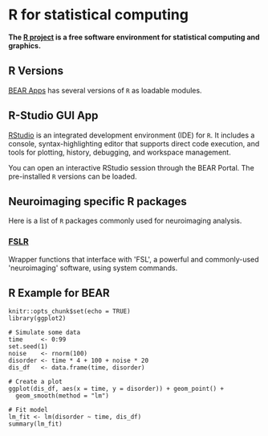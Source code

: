 # R for statistical computing

<b>The [R project](https://www.r-project.org/) is a free software environment for statistical computing and graphics.</b>

## R Versions

[BEAR Apps](https://bear-apps.bham.ac.uk/applications/R/) has several versions of `R` as loadable modules.

## R-Studio GUI App

[RStudio](https://posit.co/products/open-source/rstudio/#rstudio-server) is an integrated development environment (IDE) for `R`. It includes a console, syntax-highlighting editor that supports direct code execution, and tools for plotting, history, debugging, and workspace management.

You can open an interactive RStudio session through the BEAR Portal. The pre-installed `R` versions can be loaded.

## Neuroimaging specific R packages

Here is a list of `R` packages commonly used for neuroimaging analysis.

### [FSLR](https://bear-apps.bham.ac.uk/applications/fslr/)

Wrapper functions that interface with 'FSL', a powerful and commonly-used 'neuroimaging' software, using system commands.

## R Example for BEAR

```{r setup, include=FALSE}
knitr::opts_chunk$set(echo = TRUE)
library(ggplot2)

# Simulate some data
time     <- 0:99
set.seed(1)
noise    <- rnorm(100)
disorder <- time * 4 + 100 + noise * 20
dis_df   <- data.frame(time, disorder)

# Create a plot
ggplot(dis_df, aes(x = time, y = disorder)) + geom_point() +
  geom_smooth(method = "lm")

# Fit model
lm_fit <- lm(disorder ~ time, dis_df)
summary(lm_fit)
```
